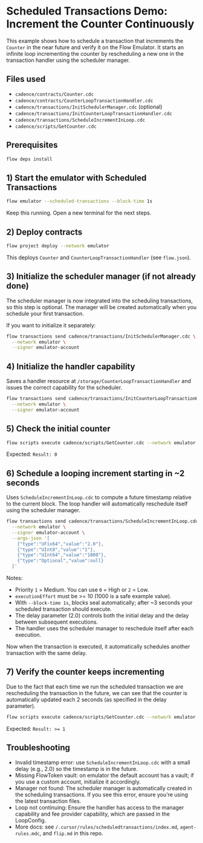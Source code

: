 # Scheduled Transactions Demo: Increment the Counter Continuously

This example shows how to schedule a transaction that increments the `Counter` in the near future and verify it on the Flow Emulator. It starts an infinite loop incrementing the counter by rescheduling a new one in the transaction handler using the scheduler manager.

## Files used

- `cadence/contracts/Counter.cdc`
- `cadence/contracts/CounterLoopTransactionHandler.cdc`
- `cadence/transactions/InitSchedulerManager.cdc` (optional)
- `cadence/transactions/InitCounterLoopTransactionHandler.cdc`
- `cadence/transactions/ScheduleIncrementInLoop.cdc`
- `cadence/scripts/GetCounter.cdc`

## Prerequisites

```bash
flow deps install
```

## 1) Start the emulator with Scheduled Transactions

```bash
flow emulator --scheduled-transactions --block-time 1s
```

Keep this running. Open a new terminal for the next steps.

## 2) Deploy contracts

```bash
flow project deploy --network emulator
```

This deploys `Counter` and `CounterLoopTransactionHandler` (see `flow.json`).

## 3) Initialize the scheduler manager (if not already done)

The scheduler manager is now integrated into the scheduling transactions, so this step is optional. The manager will be created automatically when you schedule your first transaction.

If you want to initialize it separately:

```bash
flow transactions send cadence/transactions/InitSchedulerManager.cdc \
  --network emulator \
  --signer emulator-account
```

## 4) Initialize the handler capability

Saves a handler resource at `/storage/CounterLoopTransactionHandler` and issues the correct capability for the scheduler.

```bash
flow transactions send cadence/transactions/InitCounterLoopTransactionHandler.cdc \
  --network emulator \
  --signer emulator-account
```

## 5) Check the initial counter

```bash
flow scripts execute cadence/scripts/GetCounter.cdc --network emulator
```

Expected: `Result: 0`

## 6) Schedule a looping increment starting in ~2 seconds

Uses `ScheduleIncrementInLoop.cdc` to compute a future timestamp relative to the current block. The loop handler will automatically reschedule itself using the scheduler manager.

```bash
flow transactions send cadence/transactions/ScheduleIncrementInLoop.cdc \
  --network emulator \
  --signer emulator-account \
  --args-json '[
    {"type":"UFix64","value":"2.0"},
    {"type":"UInt8","value":"1"},
    {"type":"UInt64","value":"1000"},
    {"type":"Optional","value":null}
  ]'
```

Notes:

- Priority `1` = Medium. You can use `0` = High or `2` = Low.
- `executionEffort` must be >= 10 (1000 is a safe example value).
- With `--block-time 1s`, blocks seal automatically; after ~3 seconds your scheduled transaction should execute.
- The delay parameter (2.0) controls both the initial delay and the delay between subsequent executions.
- The handler uses the scheduler manager to reschedule itself after each execution.

Now when the transaction is executed, it automatically schedules another transaction with the same delay.

## 7) Verify the counter keeps incrementing

Due to the fact that each time we run the scheduled transaction we are rescheduling the transaction in the future, we can see that the counter is automatically updated each 2 seconds (as specified in the delay parameter).

```bash
flow scripts execute cadence/scripts/GetCounter.cdc --network emulator
```

Expected: `Result: >= 1`

## Troubleshooting

- Invalid timestamp error: use `ScheduleIncrementInLoop.cdc` with a small delay (e.g., 2.0) so the timestamp is in the future.
- Missing FlowToken vault: on emulator the default account has a vault; if you use a custom account, initialize it accordingly.
- Manager not found: The scheduler manager is automatically created in the scheduling transactions. If you see this error, ensure you're using the latest transaction files.
- Loop not continuing: Ensure the handler has access to the manager capability and fee provider capability, which are passed in the LoopConfig.
- More docs: see `/.cursor/rules/scheduledtransactions/index.md`, `agent-rules.mdc`, and `flip.md` in this repo.

